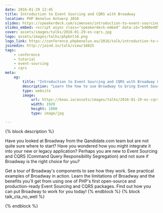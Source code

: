 ```yaml
---
date: 2016-01-29 12:45
title: Introduction to Event Sourcing and CQRS with Broadway
location: PHP Benelux Antwerp 2016
slides: https://speakerdeck.com/simensen/introduction-to-event-sourcing-and-cqrs-with-broadway-php-benelux-2016
slides_embed: <script async class="speakerdeck-embed" data-id="b400e40510b94e2f8a7afc9696ca020b" data-ratio="1.77777777777778" src="//speakerdeck.com/assets/embed.js"></script>
cover: assets/images/talks/2016-01-29-es-cqrs.jpg
logo: assets/images/talks/phpbnl16.png
logo_link: https://conference.phpbenelux.eu/2016/talk/introduction-to-event-sourcing-and-cqrs-with-broadway/
joinedin: http://joind.in/talk/view/16825
tags:
    - conference
    - tutorial
    - event-sourcing
    - cqrs
meta:
    og:
        title: "Introduction to Event Sourcing and CQRS with Broadway &middot; Beau Simensen &middot; dflydev"
        description: "Learn the how to use Broadway to bring Event Sourcing and CQRS to your application."
        type: website
        image:
            url: https://beau.io/assets/images/talks/2016-01-29-es-cqrs.jpg
            width: 1920
            height: 1080
            type: image/jpg

---
```

{% block description %}

Have you looked at Broadway from the Qandidate.com team but are not quite sure where to start? Have you wondered how you might integrate it into your new or legacy application? Perhaps you are new to Event Sourcing and CQRS (Command Query Responsibility Segregation) and not sure if Broadway is the right choice for you?

Get a tour of Broadway's components to see how they work. See practical examples of Broadway in action. Learn the limitations of Broadway and the benefits you'll get from using one of PHP's first open-source and production-ready Event Sourcing and CQRS packages. Find out how you can put Broadway to work for you today!
{% endblock %}
{% block talk_cta_no_well %}
<script src="https://app.convertkit.com/landing_pages/766.js?orient=horz&ref=beau.io-dpc-escqrsbroadway"></script>
{% endblock  %}
